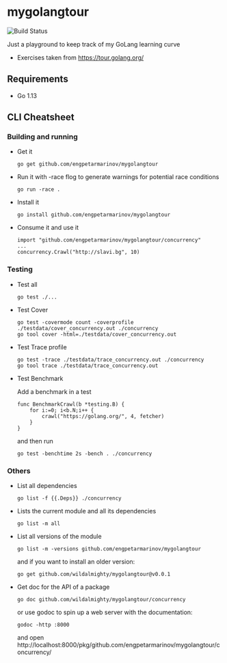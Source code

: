 # mygolangtour
![Build Status](https://travis-ci.org/wildalmighty/mygolangtour.svg?branch=master)

Just a playground to keep track of my GoLang learning curve
* Exercises taken from https://tour.golang.org/

## Requirements

* Go 1.13

## CLI Cheatsheet

### Building and running

* Get it
  ```
  go get github.com/engpetarmarinov/mygolangtour
  ```
* Run it with -race flog to generate warnings for potential race conditions
  ```
  go run -race .
  ```
* Install it
  ```
  go install github.com/engpetarmarinov/mygolangtour
  ```
* Consume it and use it
  ```
  import "github.com/engpetarmarinov/mygolangtour/concurrency"
  ...
  concurrency.Crawl("http://slavi.bg", 10)
  ```
  
### Testing

* Test all
    ```
    go test ./...
    ```
* Test Cover
    ```
    go test -covermode count -coverprofile ./testdata/cover_concurrency.out ./concurrency
    go tool cover -html=./testdata/cover_concurrency.out
    ```
* Test Trace profile
    ```
    go test -trace ./testdata/trace_concurrency.out ./concurrency
    go tool trace ./testdata/trace_concurrency.out
    ```
* Test Benchmark

    Add a benchmark in a test
    ```
    func BenchmarkCrawl(b *testing.B) {
        for i:=0; i<b.N;i++ {
            crawl("https://golang.org/", 4, fetcher)
        }
    }
    ```
    and then run
    ```
    go test -benchtime 2s -bench . ./concurrency
    ```
    
### Others

* List all dependencies
    ```
    go list -f {{.Deps}} ./concurrency
    ```
* Lists the current module and all its dependencies
    ```
    go list -m all
    ```
* List all versions of the module
    ```
    go list -m -versions github.com/engpetarmarinov/mygolangtour
    ```
  and if you want to install an older version:
    ```
    go get github.com/wildalmighty/mygolangtour@v0.0.1
    ```
* Get doc for the API of a package
    ```
    go doc github.com/wildalmighty/mygolangtour/concurrency
    ```
    or use godoc to spin up a web server with the documentation:
    ```
    godoc -http :8000
    ```
    and open http://localhost:8000/pkg/github.com/engpetarmarinov/mygolangtour/concurrency/
